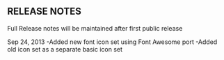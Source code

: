 RELEASE NOTES
--------------

Full Release notes will be maintained after first public release

Sep 24, 2013
-Added new font icon set using Font Awesome port
-Added old icon set as a separate basic icon set